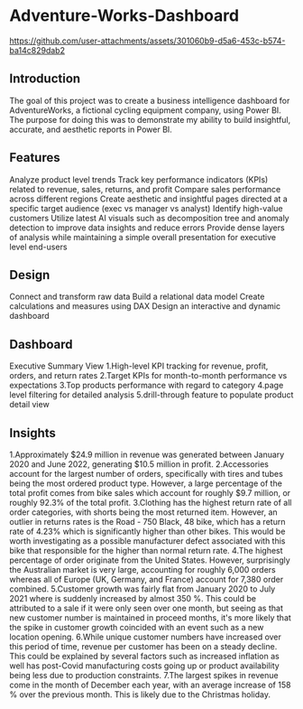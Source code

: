 # Adventure-Works-Dashboard
https://github.com/user-attachments/assets/301060b9-d5a6-453c-b574-ba14c829dab2
## Introduction
The goal of this project was to create a business intelligence dashboard for AdventureWorks, a fictional cycling equipment company, using Power BI. The purpose for doing this was to demonstrate my ability to build insightful, accurate, and aesthetic reports in Power BI.
## Features
Analyze product level trends
Track key performance indicators (KPIs) related to revenue, sales, returns, and profit
Compare sales performance across different regions
Create aesthetic and insightful pages directed at a specific target audience (exec vs manager vs analyst)
Identify high-value customers
Utilize latest AI visuals such as decomposition tree and anomaly detection to improve data insights and reduce errors
Provide dense layers of analysis while maintaining a simple overall presentation for executive level end-users
## Design
Connect and transform raw data
Build a relational data model
Create calculations and measures using DAX
Design an interactive and dynamic dashboard
## Dashboard
Executive Summary View
1.High-level KPI tracking for revenue, profit, orders, and return rates
2.Target KPIs for month-to-month performance vs expectations
3.Top products performance with regard to category
4.page level filtering for detailed analysis
5.drill-through feature to populate product detail view
## Insights
1.Approximately $24.9 million in revenue was generated between January 2020 and June 2022, generating $10.5 million in profit.
2.Accessories account for the largest number of orders, specifically with tires and tubes being the most ordered product type. However, a large percentage of the total profit comes from bike sales which account for roughly $9.7 million, or roughly 92.3% of the total profit.
3.Clothing has the highest return rate of all order categories, with shorts being the most returned item. However, an outlier in returns rates is the Road - 750 Black, 48 bike, which has a return rate of 4.23% which is significantly higher than other bikes. This would be worth investigating as a possible manufacturer defect associated with this bike that responsible for the higher than normal return rate.
4.The highest percentage of order originate from the United States. However, surprisingly the Australian market is very large, accounting for roughly 6,000 orders whereas all of Europe (UK, Germany, and France) account for 7,380 order combined.
5.Customer growth was fairly flat from January 2020 to July 2021 where is suddenly increased by almost 350 %. This could be attributed to a sale if it were only seen over one month, but seeing as that new customer number is maintained in proceed months, it's more likely that the spike in customer growth coincided with an event such as a new location opening.
6.While unique customer numbers have increased over this period of time, revenue per customer has been on a steady decline. This could be explained by several factors such as increased inflation as well has post-Covid manufacturing costs going up or product availability being less due to production constraints.
7.The largest spikes in revenue come in the month of December each year, with an average increase of 158 % over the previous month. This is likely due to the Christmas holiday.
